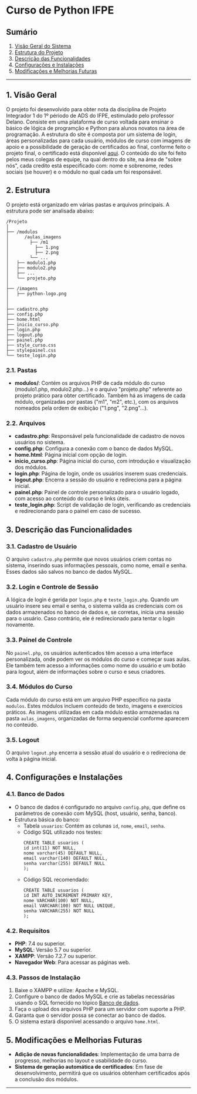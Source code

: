 # Curso de Python IFPE

## Sumário
1. [Visão Geral do Sistema](#visao-geral-do-sistema)
2. [Estrutura do Projeto](#estrutura-do-projeto)
3. [Descrição das Funcionalidades](#descricao-das-funcionalidades)
4. [Configurações e Instalações](#configuracoes-e-instalacoes)
5. [Modificações e Melhorias Futuras](#modificacoes-e-melhorias-futuras)

---

## 1. <a name="visao-geral-do-sistema">Visão Geral</a>
O projeto foi desenvolvido para obter nota da disciplina de Projeto Integrador 1 do 1º périodo de ADS do IFPE, estimulado pelo professor Delano. Consiste em uma plataforma de curso voltada para ensinar o básico de lógica de programção e Python para alunos novatos na área de programação. A estrutura do site é composta por um sistema de login, áreas personalizadas para cada usuário, módulos de curso com imagens de apoio e a possibilidade de geração de certificados ao final, conforme feito o projeto final, o certificado está disponível <a href="https://drive.google.com/drive/u/1/folders/1mbAD0qUtLqmWXZ-ruOExX3x1UV3mD6Px" target="_blank">aqui</a>. O conteúdo do site foi feito pelos meus colegas de equipe, na qual dentro do site, na área de "sobre nós", cada credito está especificado com: nome e sobrenome, redes sociais (se houver) e o módulo no qual cada um foi responsável.

## 2. <a name="estrutura-do-projeto">Estrutura </a>

O projeto está organizado em várias pastas e arquivos principais. A estrutura pode ser analisada abaixo:

```
/Projeto
│
├── /modulos
│      /aulas_imagens
│        ├── /m1  
│          ├── 1.png
│          ├── 2.png
│        └── ...
│   ├── modulo1.php
│   ├── modulo2.php
│   ├── ...
│   └── projeto.php
│
├── /imagens
│   ├── python-logo.png
│ 
│
├── cadastro.php
├── config.php
├── home.html
├── inicio_curso.php
├── login.php
├── logout.php
├── painel.php
├── style_curso.css
├── stylepainel.css
└── teste_login.php
```

### 2.1. Pastas

- **modulos/**: Contém os arquivos PHP de cada módulo do curso (modulo1.php, modulo2.php...) e o arquivo "projeto.php" referente ao projeto prático para obter certificado. Também há as imagens de cada módulo, organizadas por pastas ("m1", "m2", etc.), com os arquivos nomeados pela ordem de exibição ("1.png", "2.png"...).

### 2.2. Arquivos

- **cadastro.php**: Responsável pela funcionalidade de cadastro de novos usuários no sistema.
- **config.php**: Configura a conexão com o banco de dados MySQL.
- **home.html**: Página inicial com opção de login.
- **inicio_curso.php**: Página inicial do curso, com introdução e visualização dos módulos.
- **login.php**: Página de login, onde os usuários inserem suas credenciais.
- **logout.php**: Encerra a sessão do usuário e redireciona para a página inicial.
- **painel.php**: Painel de controle personalizado para o usuário logado, com acesso ao conteúdo do curso e links úteis.
- **teste_login.php**: Script de validação de login, verificando as credenciais e redirecionando para o painel em caso de sucesso.

## 3. <a name="descricao-das-funcionalidades">Descrição das Funcionalidades</a>

### 3.1. Cadastro de Usuário

O arquivo `cadastro.php` permite que novos usuários criem contas no sistema, inserindo suas informações pessoais, como nome, email e senha. Esses dados são salvos no banco de dados MySQL.

### 3.2. Login e Controle de Sessão

A lógica de login é gerida por `login.php` e `teste_login.php`. Quando um usuário insere seu email e senha, o sistema valida as credenciais com os dados armazenados no banco de dados e, se corretas, inicia uma sessão para o usuário. Caso contrário, ele é redirecionado para tentar o login novamente.

### 3.3. Painel de Controle

No `painel.php`, os usuários autenticados têm acesso a uma interface personalizada, onde podem ver os módulos do curso e começar suas aulas. Ele também tem acesso a informações como nome do usuário e um botão para logout, além de informações sobre o curso e seus criadores.

### 3.4. Módulos do Curso

Cada módulo do curso está em um arquivo PHP específico na pasta `modulos`. Estes módulos incluem conteúdo de texto, imagens e exercícios práticos. As imagens utilizadas em cada módulo estão armazenadas na pasta `aulas_imagens`, organizadas de forma sequencial conforme aparecem no conteúdo.

### 3.5. Logout

O arquivo `logout.php` encerra a sessão atual do usuário e o redireciona de volta à página inicial.

## 4. <a name="configuracoes-e-instalacoes">Configurações e Instalações</a>

### 4.1. Banco de Dados <a name="bd"></a>

- O banco de dados é configurado no arquivo `config.php`, que define os parâmetros de conexão com MySQL (host, usuário, senha, banco).
- Estrutura básica do banco:
    - Tabela `usuarios`: Contém as colunas `id`, `nome`, `email`, `senha`.
    - Código SQL utilizado nos testes:
      ```
      CREATE TABLE usuarios (
      id int(11) NOT NULL,
      nome varchar(45) DEFAULT NULL,
      email varchar(140) DEFAULT NULL,
      senha varchar(255) DEFAULT NULL
      );
      ```
    - Código SQL recomendado:
      ```
      CREATE TABLE usuarios (
      id INT AUTO_INCREMENT PRIMARY KEY,
      nome VARCHAR(100) NOT NULL,
      email VARCHAR(100) NOT NULL UNIQUE,
      senha VARCHAR(255) NOT NULL
      );  
      ```

### 4.2. Requisitos

- **PHP**: 7.4 ou superior.
- **MySQL**: Versão 5.7 ou superior.
- **XAMPP**: Versão 7.2.7 ou superior.
- **Navegador Web**: Para acessar as páginas web.

### 4.3. Passos de Instalação

1. Baixe o XAMPP e utilize: Apache e MySQL.
1. Configure o banco de dados MySQL e crie as tabelas necessárias usando o SQL fornecido no tópico [Banco de dados](#bd).
2. Faça o upload dos arquivos PHP para um servidor com suporte a PHP.
3. Garanta que o servidor possa se conectar ao banco de dados.
4. O sistema estará disponível acessando o arquivo `home.html`.

## 5. Modificações e Melhorias Futuras <a name="modificacoes-e-melhorias-futuras"></a>

- **Adição de novas funcionalidades**: Implementação de uma barra de progresso, melhorias no layout e usabilidade do curso.
- **Sistema de geração automática de certificados**: Em fase de desenvolvimento, permitirá que os usuários obtenham certificados após a conclusão dos módulos.

---
